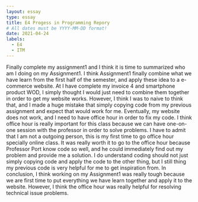 ```yaml
---
layout: essay
type: essay
title: E4 Progess in Programming Repory
# All dates must be YYYY-MM-DD format!
date: 2021-04-24
labels:
  - E4 
  - ITM
---
```

Finally complete my assignment1 and I think it is time to summarized who am I doing on my Assignment1. I think Assignment1 finally combine what we have learn from the first half of the semester, and apply these idea to a e-commerce website. At I have complete my invoice 4 and smartphone product WOD, I simply thought I would just need to combine them together in order to get my website works. However, I think I was to naive to think that, and I made a huge mistake that simply copying code from my previous assignment and expect that would work for me. Eventually, my website does not work, and I need to have office hour in order to fix my code.
I think office hour is really important for this class because we can have one-on-one session with the professor in order to solve problems. I have to admit that I am not a outgoing person, this is my first time to go office hour specially online class. It was really worth it to go to the office hour because Professor Port know code so well, and he could immediately find out my problem and provide me a solution. I do understand coding should not just simply copying code and apply the code to the other thing, but I still thing my previous code is very helpful for me to get inspiration from. 
In conclusion, I think working on my Assignment1 was really tough because we are first time to put everything we have learn together and apply it to the website. However, I think the office hour was really helpful for resolving technical issue problems.  
